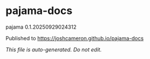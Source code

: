 # pajama-docs
pajama 0.1.20250929024312

Published to https://joshcameron.github.io/pajama-docs

*This file is auto-generated. Do not edit.*
